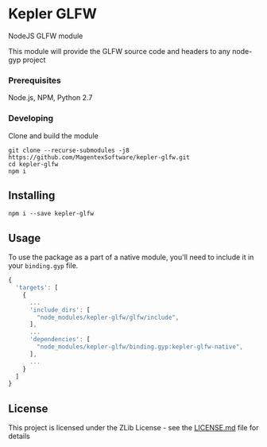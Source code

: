 # Kepler GLFW
NodeJS GLFW module

This module will provide the GLFW source code and headers to any node-gyp project

### Prerequisites

Node.js, NPM, Python 2.7

### Developing

Clone and build the module

```
git clone --recurse-submodules -j8 https://github.com/MagentexSoftware/kepler-glfw.git
cd kepler-glfw
npm i
```

## Installing

```npm i --save kepler-glfw```

## Usage

To use the package as a part of a native module, you'll need to include it in your `binding.gyp` file.

```js
{
  'targets': [
    {
      ...
      'include_dirs': [
        "node_modules/kepler-glfw/glfw/include",
      ],
      ...
      'dependencies': [
        "node_modules/kepler-glfw/binding.gyp:kepler-glfw-native",
      ],
      ...
    }
  ]
}
```

## License

This project is licensed under the ZLib License - see the [LICENSE.md](LICENSE.md) file for details

